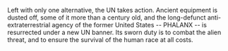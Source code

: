 Left with only one alternative, the UN takes action. Ancient equipment
is dusted off, some of it more than a century old, and the long-defunct
anti-extraterrestrial agency of the former United States -- PHALANX --
is resurrected under a new UN banner. Its sworn duty is to combat the
alien threat, and to ensure the survival of the human race at all costs.